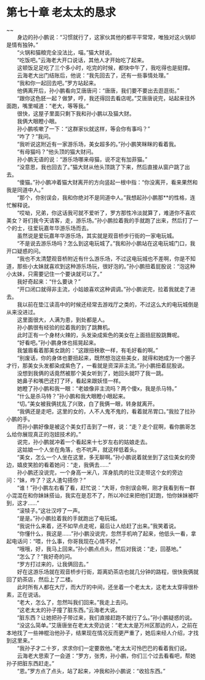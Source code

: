 # 第七十章 老太太的恳求

~~
            <br>　　身边的孙小鹏说：“习惯就行了，这家伙其他的都平平常常，唯独对这火锅却是情有独钟。”<br>　　“火锅和猫粮完全没法比，喵。”猫大财说。<br>　　“吃饭吧。”云海老大开口说话，其他人才开始吃了起来。<br>　　这顿饭足足吃了三个多小时，吃完的时候，都快中午了，我吃得也是挺撑。<br>　　云海老大出门结账后，他说：“我先回去了，还有一些事情处理。”<br>　　“我和你一起回去吧。”罗方站起来。<br>　　他俩离开后，孙小鹏看向艾唐唐问：“唐唐，我们要不要出去逛逛街。”<br>　　“跟你这色胚一起？做梦，哼，我还得回去看店呢。”艾唐唐说完，站起来往外面跑，嘴里喊道：“老大，等等我。”<br>　　很快，这屋子里面只剩下我和孙小鹏以及猫大财。<br>　　我俩大眼瞪小眼。<br>　　孙小鹏咳嗽了一下：“这群家伙就这样，等会你有事吗？”<br>　　“咋了？”我问。<br>　　“我听说这附近有一家游乐场，美女超多的。”孙小鹏笑眯眯的看着我。<br>　　“有母猫吗？”他头顶的猫大财问。<br>　　孙小鹏无语的说：“游乐场哪来母猫，说不定有加菲猫。”<br>　　“没意思，我也回去了。”猫大财从他头顶跳了下来，然后直接从窗户跳了出去。<br>　　“傻猫。”孙小鹏冲着猫大财离开的方向竖起一根中指：“你没离开，看来果然和我是同道中人。”<br>　　“那个，你别误会，我和你绝对不是同道中人。”我想起孙小鹏那**的性格，连忙解释说。<br>　　“哎呦，兄弟，你这话我可就不爱听了，罗方那性冷淡就算了，难道你不喜欢美女？哥们我今天请客，走，游乐场。”孙小鹏拉着我的手就跑了出来，然后打了一个的士，往爱玩嘉年华游乐场而去。<br>　　虽然说是爱玩嘉年华游乐场，其实就是观音桥步行街的一家电玩城。<br>　　“不是说去游乐场吗？怎么到这电玩城了。”我和孙小鹏站在这电玩城门口，我开口疑惑的问。<br>　　“我也不太清楚观音桥附近有什么游乐场，不过这电玩城也不差啊，你是不知道，那些小太妹就喜欢到这种游乐场玩，很好泡的。”孙小鹏扭着屁股说：“泡这种小太妹，只需要记住一个要诀就可以了。”<br>　　我好奇起来：“什么要诀？”<br>　　“开口闭口就得非主流，小姑娘喜欢这种调调。”孙小鹏说完，拉着我就走了进去。<br>　　我以前在垫江读高中的时候还经常去游戏厅之类的，不过这么大的电玩城倒是从来没进过。<br>　　这里面很大，人满为患，到处都是人。<br>　　孙小鹏很有经验的拉着我的到了跳舞机。<br>　　此时正有一个身材火辣的，头发染成紫色的美女在上面扭屁股跳舞呢。<br>　　“好看吧。”孙小鹏身体也摇晃起来。<br>　　我皱眉看着那美女跳的：“这跟扭秧歌一样，有毛好看的啊。”<br>　　“别废话，你的身体也要扭起来，既然想泡这些美女，就得和她成为一个圈子才行，那美女头发都染成紫色了，一看就是资深非主流。”孙小鹏扭着屁股说。<br>　　没想到我俩的话竟然被那个美女听到了，她回头就吓了我一跳。<br>　　她鼻子和嘴巴还打了环，看起来跟妖怪一样。<br>　　她瞪了孙小鹏和我一眼：“老娘像非主流吗？两个傻x，我是杀马特。”<br>　　“什么是杀马特？”孙小鹏和我大眼瞪小眼起来。<br>　　“切。”美女被我俩扰乱了兴致，白了我俩一眼，转身就离开。<br>　　“我俩还是走吧，这里的女的，人不人鬼不鬼的，看着就吊胃口。”我拉了拉孙小鹏的手。<br>　　而孙小鹏好像是被这个美女打击到了一样，说：“走？走个屁啊，看你鹏哥怎么给你展现真正的泡妞技术的。”<br>　　说完，孙小鹏就冲着一个看起来十七岁左右的姑娘走去。<br>　　这姑娘一个人坐在角落，也不吭声，就这样低着头。<br>　　“美女，怎么一个人坐在这里，多无聊啊。”孙小鹏说着就坐到了这位美女的旁边，嬉皮笑脸的看着她问：“走，我俩去……”<br>　　孙小鹏还没说完，一个身高一米八，浑身肌肉的壮汉走带这个女的旁边问：“妹，咋了？这人渣勾搭你？”<br>　　“谁！”孙小鹏左右看了看，赶忙说：“大哥，你别误会啊，刚才我看到有一群小混混在和你妹妹搭讪，我实在是忍不了，所以冲过来把他们赶跑，怕你妹妹被吓到，这才……”<br>　　“滚犊子。”这壮汉哼了一声。<br>　　“是是。”孙小鹏拉着我的手就跑出了电玩城。<br>　　“我说什么来着，还不如早点走呢，最后让人给赶了出来。”我笑着说。<br>　　“你懂什么，我这是……”孙小鹏没说完，忽然手机响了起来，他低头一看，拿起电话问：“喂，什么事，你哥我现在心情不好。”<br>　　“哦哦，好，我马上回来。”孙小鹏点点头，然后对我说：“走，回基地。”<br>　　“怎么了？”我好奇的问。<br>　　“罗方打过来的，让我俩回去。”<br>　　好在这游乐场就在观音桥步行街，距离奶茶店也就几分钟的路程，很快我俩就回了奶茶店，然后上了二楼。<br>　　此时所有人都在大厅，而大厅的中间，还坐着一个老太太，这老太太穿得很朴素，正在说话。<br>　　“老大，怎么了，忽然叫我们回来。”我走上去问。<br>　　“这老太太的孙子撞了脏东西。”云海老大说。<br>　　“脏东西？让她把孙子带过来，我们直接赶跑不就行了么。”孙小鹏疑惑的说。<br>　　“没这么简单。”艾唐唐坐在老太太旁边说：“老太太是万州区那边的人，之前在本地找了一些神棍治他孙子，结果现在情况反而更严重了，她后来经人介绍，才找到这里来。”<br>　　“我孙子才二十岁，求求你们一定要救他。”老太太可怜巴巴的看着我们说。<br>　　云海老大思索了一会道：“罗方，张秀，孙小鹏，你们三个过去看看吧，帮她孙子把脏东西赶走。”<br>　　“恩。”罗方点了点头，站了起来，冲我和孙小鹏说：“收拾东西。”<br>
	